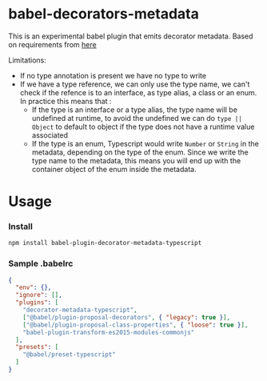 # babel-decorators-metadata

This is an experimental babel plugin that emits decorator metadata. Based on requirements from [here](https://stackoverflow.com/questions/53015862/metadata-retention-with-typescript-babel-7-decorators/54360611#54360611)

Limitations:
* If no type annotation is present we have no type to write
* If we have a type reference, we can only use the type name, we can't check if the refence is to an interface, as type alias, a class or an enum. In practice this means that : 
    * If the type is an interface or a type alias, the type name will be undefined at runtime, to avoid the undefined we can do `type || Object` to default to object if the type does not have a runtime value associated
    * If the type is an enum, Typescript would write `Number` or `String` in the metadata, depending on the type of the enum. Since we write the type name to the metadata, this means you will end up with the container object of the enum inside the metadata. 

# Usage

### Install
```sh
npm install babel-plugin-decorator-metadata-typescript
```

### Sample .babelrc

```json
{
  "env": {},
  "ignore": [],
  "plugins": [
    "decorator-metadata-typescript",
    ["@babel/plugin-proposal-decorators", { "legacy": true }],
    ["@babel/plugin-proposal-class-properties", { "loose": true }],
    "babel-plugin-transform-es2015-modules-commonjs"
  ],
  "presets": [
    "@babel/preset-typescript"
  ]
}
```



